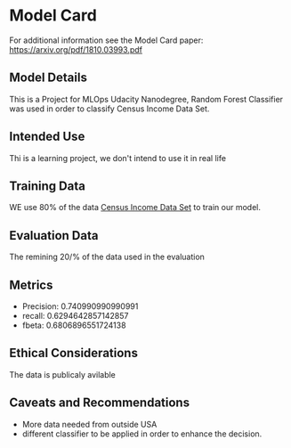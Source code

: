 # Model Card

For additional information see the Model Card paper: https://arxiv.org/pdf/1810.03993.pdf

## Model Details
This is a Project for MLOps Udacity Nanodegree, Random Forest Classifier was used in order to classify 
Census Income Data Set.

## Intended Use
Thi is a learning project, we don't intend to use it in real life

## Training Data
WE use 80\% of the data [Census Income Data Set](https://archive.ics.uci.edu/ml/datasets/census+income) to train our model.

## Evaluation Data
The remining 20/% of the data used in the evaluation

## Metrics
- Precision: 0.740990990990991
- recall: 0.6294642857142857
- fbeta: 0.6806896551724138
## Ethical Considerations
The data is publicaly avilable
## Caveats and Recommendations
- More data needed from outside USA
- different classifier to be applied in order to enhance the decision.
